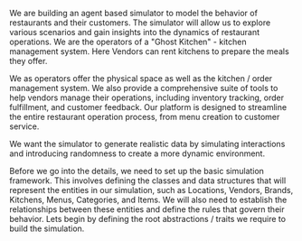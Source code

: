 We are building an agent based simulator to model the behavior of restaurants and their customers.
The simulator will allow us to explore various scenarios and gain insights into the dynamics of
restaurant operations. We are the operators of a "Ghost Kitchen" - kitchen management system.
Here Vendors can rent kitchens to prepare the meals they offer.

We as operators offer the physical space as well as the kitchen / order management system.
We also provide a comprehensive suite of tools to help vendors manage their operations,
including inventory tracking, order fulfillment, and customer feedback. Our platform is
designed to streamline the entire restaurant operation process, from menu creation to customer service.

We want the simulator to generate realistic data by simulating interactions and introducing
randomness to create a more dynamic environment.

Before we go into the details, we need to set up the basic simulation framework. This involves
defining the classes and data structures that will represent the entities in our simulation,
such as Locations, Vendors, Brands, Kitchens, Menus, Categories, and Items. We will also need
to establish the relationships between these entities and define the rules that govern their behavior.
Lets begin by defining the root abstractions / traits we require to build the simulation.
